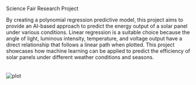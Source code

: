 Science Fair Research Project

By creating a polynomial regression predictive model, this project aims to provide an AI-based approach to predict the energy output of a solar panel under various conditions. Linear regression is a suitable choice because the angle of light, luminous intensity, temperature, and voltage output have a direct relationship that follows a linear path when plotted. This project showcases how machine learning can be applied to predict the efficiency of solar panels under different weather conditions and seasons.
<br />
<br />
<br />
![plot](https://github.com/Overclocker2077/Solar-Panel-Research-Project/blob/main/Screenshot%202024-11-28%20091100.png)
